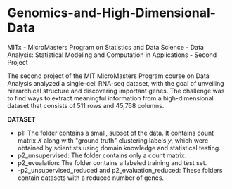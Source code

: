 # Genomics-and-High-Dimensional-Data
MITx - MicroMasters Program on Statistics and Data Science - Data Analysis: Statistical Modeling and Computation in Applications - Second Project

The second project of the MIT MicroMasters Program course on Data Analysis analyzed a single-cell RNA-seq dataset, with the goal of unveiling
hierarchical structure and discovering important genes. The challenge was to find ways to extract meaningful information from a high-dimensional dataset
that consists of 511 rows and 45,768 columns.


**DATASET**

  - p1: The folder contains a small, subset of the data. It contains count matrix $X$ along with "ground truth" clustering labels $y$, which were obtained
  by scientists using domain knowledge and statistical testing.
  - p2_unsupervised: The folder contains only a count matrix.
  - p2_evualation: The folder contains a labeled training and test set. 
  - -p2_unsupervised_reduced and p2_evaluation_reduced: These folders contain datasets with a reduced number of genes.
  
